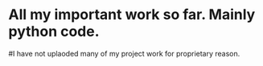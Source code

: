 # All my important work so far. Mainly python code.
#I have not uplaoded  many of my project work for proprietary reason.
